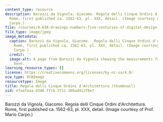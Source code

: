 ```yaml
---
content_type: resource
description: Barozzi da Vignola, Giacomo. Regola delli Cinque Ordini d'Architettura.
  Rome, first published ca. 1562-63, pl. XXX, detail. (Image courtesy of Prof. Mario
  Carpo.)
file: /courses/4-638-drawings-numbers-five-centuries-of-digital-design-fall-2002/efaafaaad346ffcb371136bad412f8e7_4-638f02.jpg
file_type: image/jpeg
image_metadata:
  caption: Barozzi da Vignola, Giacomo. _Regola delli Cinque Ordini d'Architettura._
    Rome, first published ca. 1562-63, pl. XXX, detail. (Image courtesy of Prof. Mario
    Carpo.)
  credit: ''
  image-alt: A page from Barozzi da Vignola showing the measurements for a column
    base.
learning_resource_types: []
license: https://creativecommons.org/licenses/by-nc-sa/4.0/
ocw_type: OCWImage
resourcetype: Image
title: Regola delli Cinque Ordini d'Architettura (thumbnail)
uid: efaafaaa-d346-ffcb-3711-36bad412f8e7
---
```

Barozzi da Vignola, Giacomo. Regola delli Cinque Ordini d'Architettura. Rome, first published ca. 1562-63, pl. XXX, detail. (Image courtesy of Prof. Mario Carpo.)